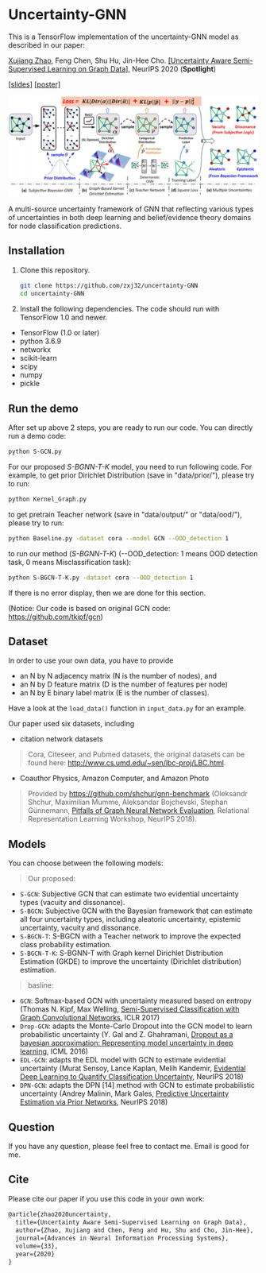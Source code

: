 # Uncertainty-GNN

This is a TensorFlow implementation of the uncertainty-GNN model as described in our paper:
 
[Xujiang Zhao](https://zxj32.github.io/), Feng Chen, Shu Hu, Jin-Hee Cho. [[Uncertainty Aware Semi-Supervised Learning on Graph Data]](https://zxj32.github.io/data/NIPS2020_Uncertainty.pdf), NeurIPS 2020 (**Spotlight**) 

[[slides]](https://zxj32.github.io/data/NIPS2020-Uncertainty_slides.pdf)    [[poster]](https://zxj32.github.io/data/NIPS2020-poster.pdf)


![Uncertainty Framework](framework.png)

A multi-source uncertainty framework of GNN that reflecting various types of uncertainties in both deep learning and belief/evidence theory domains for node classification predictions.


## Installation

1. Clone this repository.
   ```sh
   git clone https://github.com/zxj32/uncertainty-GNN
   cd uncertainty-GNN
   ```

2. Install the following dependencies. The code should run with TensorFlow 1.0 and newer.
* TensorFlow (1.0 or later)
* python 3.6.9
* networkx
* scikit-learn
* scipy
* numpy
* pickle

## Run the demo

After set up above 2 steps, you are ready to run our code. You can directly run a demo code:
```bash
python S-GCN.py
```

For our proposed *S-BGNN-T-K* model, you need to run following code. For example, to get prior Dirichlet Distribution (save in "data/prior/"), please try to run:
```bash
python Kernel_Graph.py
```
to get pretrain Teacher network (save in "data/output/" or "data/ood/"), please try to run:
```bash
python Baseline.py -dataset cora --model GCN --OOD_detection 1
```

to run our method (*S-BGNN-T-K*) (--OOD_detection: 1 means OOD detection task, 0 means Misclassification task):
```bash
python S-BGCN-T-K.py -dataset cora --OOD_detection 1
```    
If there is no error display, then we are done for this section.

(Notice: Our code is based on original GCN code: https://github.com/tkipf/gcn)

## Dataset

In order to use your own data, you have to provide 
* an N by N adjacency matrix (N is the number of nodes), and
* an N by D feature matrix (D is the number of features per node)
* an N by E binary label matrix (E is the number of classes).

Have a look at the `load_data()` function in `input_data.py` for an example.

Our paper used six datasets, including 
* citation network datasets

> Cora, Citeseer, and Pubmed datasets, the original datasets can be found here: http://www.cs.umd.edu/~sen/lbc-proj/LBC.html.

* Coauthor Physics, Amazon Computer, and Amazon Photo

> Provided by https://github.com/shchur/gnn-benchmark (Oleksandr Shchur, Maximilian Mumme, Aleksandar Bojchevski, Stephan Günnemann, [Pitfalls of Graph Neural Network Evaluation](https://arxiv.org/abs/1811.05868), Relational Representation Learning Workshop, NeurIPS 2018).  


## Models

You can choose between the following models: 
>Our proposed:
* `S-GCN`: Subjective GCN that can estimate two evidential uncertainty types (vacuity and dissonance).
* `S-BGCN`: Subjective GCN with the Bayesian framework that can estimate all four uncertainty types, including aleatoric uncertainty, epistemic uncertainty, vacuity and dissonance.
* `S-BGCN-T`: S-BGCN with a Teacher network to improve the expected class probability estimation.
* `S-BGCN-T-K`: S-BGNN-T with Graph kernel Dirichlet Distribution Estimation (GKDE) to improve the uncertainty (Dirichlet distribution) estimation.

>basline:
* `GCN`: Softmax-based GCN with uncertainty measured based on entropy (Thomas N. Kipf, Max Welling, [Semi-Supervised Classification with Graph Convolutional Networks](http://arxiv.org/abs/1609.02907), ICLR 2017)
* `Drop-GCN`: adapts the Monte-Carlo Dropout into the GCN model to learn probabilistic uncertainty (Y. Gal and Z. Ghahramani, [Dropout as a bayesian approximation: Representing model uncertainty in deep learning](https://arxiv.org/abs/1506.02142), ICML 2016)
* `EDL-GCN`: adapts the EDL model with GCN to estimate evidential uncertainty (Murat Sensoy, Lance Kaplan, Melih Kandemir, [Evidential Deep Learning to Quantify Classification Uncertainty](https://arxiv.org/abs/1806.01768), NeurIPS 2018)
* `DPN-GCN`: adapts the DPN [14] method with GCN to estimate probabilistic uncertainty (Andrey Malinin, Mark Gales, [Predictive Uncertainty Estimation via Prior Networks](https://arxiv.org/abs/1802.10501), NeurIPS 2018)

## Question

If you have any question, please feel free to contact me. Email is good for me. 

## Cite

Please cite our paper if you use this code in your own work:

```
@article{zhao2020uncertainty,
  title={Uncertainty Aware Semi-Supervised Learning on Graph Data},
  author={Zhao, Xujiang and Chen, Feng and Hu, Shu and Cho, Jin-Hee},
  journal={Advances in Neural Information Processing Systems},
  volume={33},
  year={2020}
}
```

